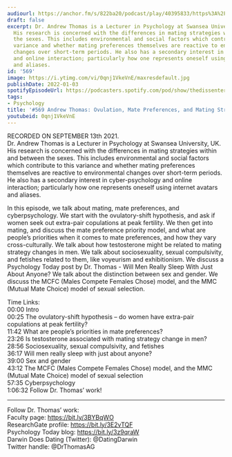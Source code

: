```yaml
---
audiourl: https://anchor.fm/s/822ba20/podcast/play/40395833/https%3A%2F%2Fd3ctxlq1ktw2nl.cloudfront.net%2Fstaging%2F2021-8-16%2Fce5d075b-b8dc-f446-39a9-8731c2dc2857.m4a
draft: false
excerpt: Dr. Andrew Thomas is a Lecturer in Psychology at Swansea University, UK.
  His research is concerned with the differences in mating strategies within and between
  the sexes. This includes environmental and social factors which contribute to this
  variance and whether mating preferences themselves are reactive to environmental
  changes over short-term periods. He also has a secondary interest in cyber-psychology
  and online interaction; particularly how one represents oneself using internet avatars
  and aliases.
id: '569'
image: https://i.ytimg.com/vi/0qnj1VkeVnE/maxresdefault.jpg
publishDate: 2022-01-03
spotifyEpisodeUrl: https://podcasters.spotify.com/pod/show/thedissenter/episodes/569-Andrew-Thomas-Ovulation--Mate-Preferences--and-Mating-Strategies-e17f9jp
tags:
- Psychology
title: '#569 Andrew Thomas: Ovulation, Mate Preferences, and Mating Strategies'
youtubeid: 0qnj1VkeVnE
---
```

<div class="timelinks">

RECORDED ON SEPTEMBER 13th 2021.  
Dr. Andrew Thomas is a Lecturer in Psychology at Swansea University, UK. His research is concerned with the differences in mating strategies within and between the sexes. This includes environmental and social factors which contribute to this variance and whether mating preferences themselves are reactive to environmental changes over short-term periods. He also has a secondary interest in cyber-psychology and online interaction; particularly how one represents oneself using internet avatars and aliases.

In this episode, we talk about mating, mate preferences, and cyberpsychology. We start with the ovulatory-shift hypothesis, and ask if women seek out extra-pair copulations at peak fertility. We then get into mating, and discuss the mate preference priority model, and what are people’s priorities when it comes to mate preferences, and how they vary cross-culturally. We talk about how testosterone might be related to mating strategy changes in men. We talk about sociosexuality, sexual compulsivity, and fetishes related to them, like voyeurism and exhibitionism. We discuss a Psychology Today post by Dr. Thomas - Will Men Really Sleep With Just About Anyone? We talk about the distinction between sex and gender. We discuss the MCFC (Males Compete Females Chose) model, and the MMC (Mutual Mate Choice) model of sexual selection. 

Time Links:  
<time>00:00</time> Intro  
<time>00:25</time> The ovulatory-shift hypothesis – do women have extra-pair copulations at peak fertility?  
<time>11:42</time> What are people’s priorities in mate preferences?  
<time>23:26</time> Is testosterone associated with mating strategy change in men?  
<time>28:56</time> Sociosexuality, sexual compulsivity, and fetishes  
<time>36:17</time> Will men really sleep with just about anyone?  
<time>39:00</time> Sex and gender  
<time>43:12</time> The MCFC (Males Compete Females Chose) model, and the MMC (Mutual Mate Choice) model of sexual selection  
<time>57:35</time> Cyberpsychology  
<time>1:06:32</time> Follow Dr. Thomas’ work!

---

Follow Dr. Thomas’ work:  
Faculty page: https://bit.ly/3BYBqWO  
ResearchGate profile: https://bit.ly/3E2vTQF  
Psychology Today blog: https://bit.ly/3z9qraW  
Darwin Does Dating (Twitter): @DatingDarwin  
Twitter handle: @DrThomasAG
</div>

